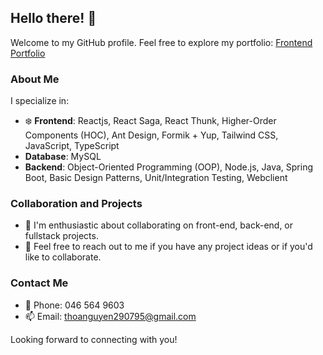 ## Hello there! 👋

Welcome to my GitHub profile. Feel free to explore my portfolio: [Frontend Portfolio](https://thoanguyen-frontend-cv.netlify.app/work.html)

### About Me

I specialize in:

- :snowflake: **Frontend**: Reactjs, React Saga, React Thunk, Higher-Order Components (HOC), Ant Design, Formik + Yup, Tailwind CSS, JavaScript, TypeScript
- **Database**: MySQL
- **Backend**: Object-Oriented Programming (OOP), Node.js, Java, Spring Boot, Basic Design Patterns, Unit/Integration Testing, Webclient

### Collaboration and Projects

- 👯 I'm enthusiastic about collaborating on front-end, back-end, or fullstack projects.
- 💬 Feel free to reach out to me if you have any project ideas or if you'd like to collaborate.

### Contact Me

- :iphone: Phone: 046 564 9603
- :mailbox: Email: thoanguyen290795@gmail.com

Looking forward to connecting with you!
